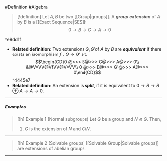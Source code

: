 #Definition #Algebra 

> [!definition]
> Let $A,B$ be two [[Group|groups]]. A ***group extension*** of $A$ by $B$ is a [[Exact Sequence|SES]]: $$0\to B\to G \to A\to 0$$

^e9dd1f

- **Related definition**: Two extensions $G,G'$of $A$ by $B$ are ***equivalent*** if there exists an isomorphism $f:G \to G'$ s.t. $$\begin{CD}0 @>>> B@>>> G@>>> A@>>> 0\\ &@V=VV@VfVV@V=VV\\ 0 @>>> B@>>> G'@>>> A@>>> 0\end{CD}$$ ^4445e7
- **Related definition**: An extension is ***split***, if it is equivalent to $0\to B\to B\oplus A\to A \to 0$.
---
##### Examples
> [!h] Example 1 (Normal subgroups)
> Let $G$ be a group and $N\unlhd G$. Then, 
> 1. $G$ is the extension of $N$ and $G / N$. 
---
> [!h] Example 2 (Solvable groups)
> [[Solvable Group|Solvable groups]] are extensions of abelian groups.
---


